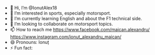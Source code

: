 - 👋 Hi, I’m @IonutAlex18
- 👀 I’m interested in sports, especially motorsport.
- 🌱 I’m currently learning English and about the F1 technical side.
- 💞️ I’m looking to collaborate on motorsport topics.
- 📫 How to reach me https://www.facebook.com/maican.alexandru/ https://www.instagram.com/ionut_alexandru_maican/
- 😄 Pronouns: Ionuț
- ⚡ Fun fact: 

<!---
IonutAlex18/IonutAlex18 is a ✨ special ✨ repository because its `README.md` (this file) appears on your GitHub profile.
You can click the Preview link to take a look at your changes.
--->
